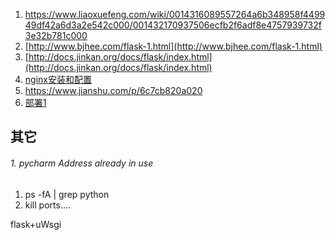 1. https://www.liaoxuefeng.com/wiki/0014316089557264a6b348958f449949df42a6d3a2e542c000/001432170937506ecfb2f6adf8e4757939732f3e32b781c000
2. [http://www.bjhee.com/flask-1.html](http://www.bjhee.com/flask-1.html)
3. [http://docs.jinkan.org/docs/flask/index.html](http://docs.jinkan.org/docs/flask/index.html)
4. [nginx安装和配置](https://www.jianshu.com/p/ceb62b60003a)
5. https://www.jianshu.com/p/6c7cb820a020
6. [部署1](http://www.cnblogs.com/Ray-liang/p/4173923.html)




## 其它

###### 1. pycharm Address already in use

1. ps -fA | grep python
2. kill ports....


flask+uWsgi